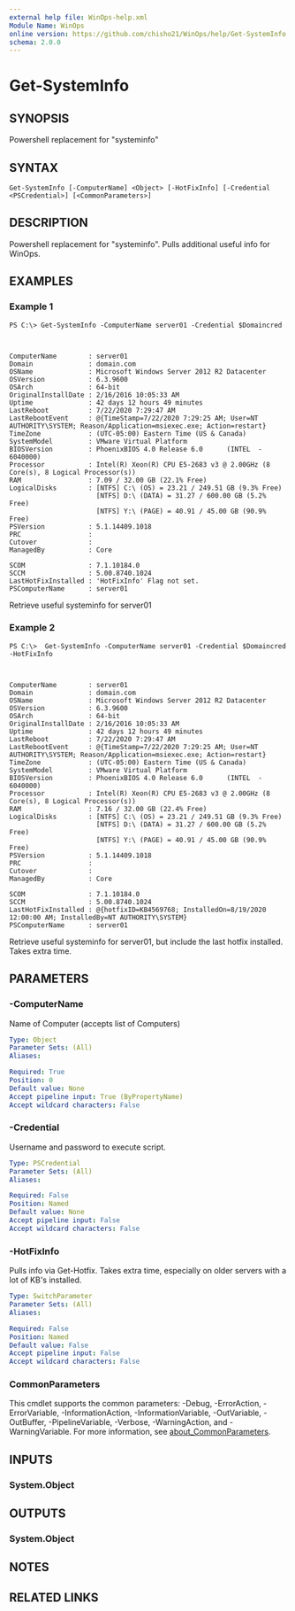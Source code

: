 ```yaml
---
external help file: WinOps-help.xml
Module Name: WinOps
online version: https://github.com/chisho21/WinOps/help/Get-SystemInfo.md
schema: 2.0.0
---
```


# Get-SystemInfo

## SYNOPSIS
Powershell replacement for "systeminfo"

## SYNTAX

```
Get-SystemInfo [-ComputerName] <Object> [-HotFixInfo] [-Credential <PSCredential>] [<CommonParameters>]
```

## DESCRIPTION
Powershell replacement for "systeminfo".
Pulls additional useful info for WinOps.

## EXAMPLES

### Example 1
```
PS C:\> Get-SystemInfo -ComputerName server01 -Credential $Domaincred



ComputerName        : server01
Domain              : domain.com
OSName              : Microsoft Windows Server 2012 R2 Datacenter
OSVersion           : 6.3.9600
OSArch              : 64-bit
OriginalInstallDate : 2/16/2016 10:05:33 AM
Uptime              : 42 days 12 hours 49 minutes
LastReboot          : 7/22/2020 7:29:47 AM
LastRebootEvent     : @{TimeStamp=7/22/2020 7:29:25 AM; User=NT AUTHORITY\SYSTEM; Reason/Application=msiexec.exe; Action=restart}
TimeZone            : (UTC-05:00) Eastern Time (US & Canada)
SystemModel         : VMware Virtual Platform
BIOSVersion         : PhoenixBIOS 4.0 Release 6.0      (INTEL  - 6040000)
Processor           : Intel(R) Xeon(R) CPU E5-2683 v3 @ 2.00GHz (8 Core(s), 8 Logical Processor(s))
RAM                 : 7.09 / 32.00 GB (22.1% Free)
LogicalDisks        : [NTFS] C:\ (OS) = 23.21 / 249.51 GB (9.3% Free)
                      [NTFS] D:\ (DATA) = 31.27 / 600.00 GB (5.2% Free)
                      [NTFS] Y:\ (PAGE) = 40.91 / 45.00 GB (90.9% Free)
PSVersion           : 5.1.14409.1018
PRC                 :
Cutover             :
ManagedBy           : Core

SCOM                : 7.1.10184.0
SCCM                : 5.00.8740.1024
LastHotFixInstalled : 'HotFixInfo' Flag not set.
PSComputerName      : server01
```

Retrieve useful systeminfo for server01

### Example 2
```
PS C:\>  Get-SystemInfo -ComputerName server01 -Credential $Domaincred -HotFixInfo



ComputerName        : server01
Domain              : domain.com
OSName              : Microsoft Windows Server 2012 R2 Datacenter
OSVersion           : 6.3.9600
OSArch              : 64-bit
OriginalInstallDate : 2/16/2016 10:05:33 AM
Uptime              : 42 days 12 hours 49 minutes
LastReboot          : 7/22/2020 7:29:47 AM
LastRebootEvent     : @{TimeStamp=7/22/2020 7:29:25 AM; User=NT AUTHORITY\SYSTEM; Reason/Application=msiexec.exe; Action=restart}
TimeZone            : (UTC-05:00) Eastern Time (US & Canada)
SystemModel         : VMware Virtual Platform
BIOSVersion         : PhoenixBIOS 4.0 Release 6.0      (INTEL  - 6040000)
Processor           : Intel(R) Xeon(R) CPU E5-2683 v3 @ 2.00GHz (8 Core(s), 8 Logical Processor(s))
RAM                 : 7.16 / 32.00 GB (22.4% Free)
LogicalDisks        : [NTFS] C:\ (OS) = 23.21 / 249.51 GB (9.3% Free)
                      [NTFS] D:\ (DATA) = 31.27 / 600.00 GB (5.2% Free)
                      [NTFS] Y:\ (PAGE) = 40.91 / 45.00 GB (90.9% Free)
PSVersion           : 5.1.14409.1018
PRC                 :
Cutover             :
ManagedBy           : Core

SCOM                : 7.1.10184.0
SCCM                : 5.00.8740.1024
LastHotFixInstalled : @{hotfixID=KB4569768; InstalledOn=8/19/2020 12:00:00 AM; InstalledBy=NT AUTHORITY\SYSTEM}
PSComputerName      : server01
```

Retrieve useful systeminfo for server01, but include the last hotfix installed.
Takes extra time.

## PARAMETERS

### -ComputerName
Name of Computer (accepts list of Computers)

```yaml
Type: Object
Parameter Sets: (All)
Aliases:

Required: True
Position: 0
Default value: None
Accept pipeline input: True (ByPropertyName)
Accept wildcard characters: False
```

### -Credential
Username and password to execute script.

```yaml
Type: PSCredential
Parameter Sets: (All)
Aliases:

Required: False
Position: Named
Default value: None
Accept pipeline input: False
Accept wildcard characters: False
```

### -HotFixInfo
Pulls info via Get-Hotfix.
Takes extra time, especially on older servers with a lot of KB's installed.

```yaml
Type: SwitchParameter
Parameter Sets: (All)
Aliases:

Required: False
Position: Named
Default value: False
Accept pipeline input: False
Accept wildcard characters: False
```

### CommonParameters
This cmdlet supports the common parameters: -Debug, -ErrorAction, -ErrorVariable, -InformationAction, -InformationVariable, -OutVariable, -OutBuffer, -PipelineVariable, -Verbose, -WarningAction, and -WarningVariable. For more information, see [about_CommonParameters](http://go.microsoft.com/fwlink/?LinkID=113216).

## INPUTS

### System.Object
## OUTPUTS

### System.Object
## NOTES

## RELATED LINKS

